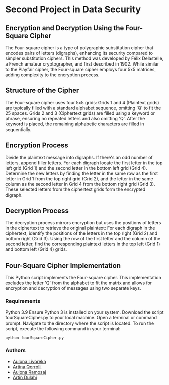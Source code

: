# Second Project in Data Security 

## Encryption and Decryption Using the Four-Square Cipher

The Four-square cipher is a type of polygraphic substitution cipher that encodes pairs of letters (digraphs), enhancing its security compared to simpler substitution ciphers. This method was developed by Félix Delastelle, a French amateur cryptographer, and first described in 1902. While similar to the Playfair cipher, the Four-square cipher employs four 5x5 matrices, adding complexity to the encryption process.

## Structure of the Cipher
The Four-square cipher uses four 5x5 grids:
Grids 1 and 4 (Plaintext grids) are typically filled with a standard alphabet sequence, omitting 'Q' to fit the 25 spaces.
Grids 2 and 3 (Ciphertext grids) are filled using a keyword or phrase, ensuring no repeated letters and also omitting 'Q'. After the keyword is placed, the remaining alphabetic characters are filled in sequentially.

## Encryption Process
Divide the plaintext message into digraphs. If there's an odd number of letters, append filler letters.
For each digraph locate the first letter in the top left grid (Grid 1) and the second letter in the bottom left grid (Grid 4). Determine the new letters by finding the letter in the same row as the first letter in Grid 1 from the top right grid (Grid 2), and the letter in the same column as the second letter in Grid 4 from the bottom right grid (Grid 3).
These selected letters from the ciphertext grids form the encrypted digraph.

## Decryption Process
The decryption process mirrors encryption but uses the positions of letters in the ciphertext to retrieve the original plaintext:
For each digraph in the ciphertext, identify the positions of the letters in the top right (Grid 2) and bottom right (Grid 3).
Using the row of the first letter and the column of the second letter, find the corresponding plaintext letters in the top left (Grid 1) and bottom left (Grid 4) grids.

## Four-Square Cipher Implementation
This Python script implements the Four-square cipher. This implementation excludes the letter 'Q' from the alphabet to fit the matrix and allows for encryption and decryption of messages using two separate keys.

### Requirements
Python 3.9
Ensure Python 3 is installed on your system.
Download the script fourSquareCipher.py to your local machine.
Open a terminal or command prompt.
Navigate to the directory where the script is located.
To run the script, execute the following command in your terminal:

```bash
python fourSquareCipher.py
``` 

### Authors 

- [Aulona Livoreka](https://github.com/aulonalivoreka)
- [Artina Qorrolli](https://github.com/ArtinaQorrolli)
- [Aulona Ramosaj](https://github.com/aulonaramosaj)
- [Artin Dulahi](https://github.com/ArtinDulahi)

